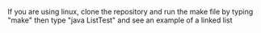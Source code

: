If you are using linux, clone the repository and run the make file by typing "make" then type "java ListTest" and see an example of a linked list
